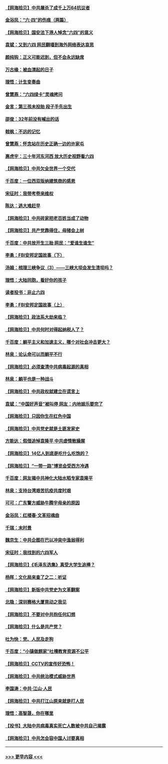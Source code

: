 #### [【网海拾贝】中共屠杀了成千上万64抗议者](../pages/nsc993/n13002713.md?t=06081301) 
#### [金浴凤：“六·四”的伤痕（两篇）](../pages/nsc993/n13001719.md?t=06081301) 
#### [【网海拾贝】国安法下港人悼念“六四”的意义](../pages/nsc993/n13001039.md?t=06081301) 
#### [袁斌：又到六四 网民翻墙到海外网络表达哀思](../pages/nsc993/n13000995.md?t=06081301) 
#### [颜纯钩：正义可能迟到，但不会永远缺席](../pages/nsc993/n13000920.md?t=06081301) 
#### [万古缘：被血漂起的日子](../pages/nsc993/n13000914.md?t=06081301) 
#### [理悟：计生变奏曲](../pages/nsc993/n13000414.md?t=06081301) 
#### [曾慧燕：“六四绿卡”灵魂拷问](../pages/nsc993/n13000277.md?t=06081301) 
#### [金言：第三孩未投胎 段子手先出生](../pages/nsc993/n13000215.md?t=06081301) 
#### [邵俊：32年前没有喊出的话](../pages/nsc993/n13000181.md?t=06081301) 
#### [戟枫：不远的记忆](../pages/nsc993/n13000121.md?t=06081301) 
#### [曾慧燕：怀念站在历史正确一边的许家屯](../pages/nsc993/n13000073.md?t=06081301) 
#### [惠虎宇：三十年河东河西 放大历史视野看六四](../pages/nsc993/n13000018.md?t=06081301) 
#### [【网海拾贝】中共欠全世界一个交代](../pages/nsc993/n12998706.md?t=06081301) 
#### [千百度：一位西双版纳建筑商的感恩](../pages/nsc993/n12998487.md?t=06081301) 
#### [宋征时：我带考卷来维权](../pages/nsc993/n12994088.md?t=06081301) 
#### [陈达：逃大难赶早](../pages/nsc993/n12993569.md?t=06081301) 
#### [【网海拾贝】中共砖家把老百姓当成了动物](../pages/nsc993/n12993483.md?t=06081301) 
#### [【网海拾贝】共产党靠得住，母猪会上树](../pages/nsc993/n12990730.md?t=06081301) 
#### [千百度：中共放开生三胎 网民：“爱谁生谁生”](../pages/nsc993/n12990644.md?t=06081301) 
#### [李勇：FBI安邦定国故事（下）](../pages/nsc993/n12987854.md?t=06081301) 
#### [汤姆：梳理三峡争议（3）——三峡大坝会发生溃坝吗？](../pages/nsc993/n12989806.md?t=06081301) 
#### [理悟：大陆同胞，看好你的孩子](../pages/nsc993/n12989778.md?t=06081301) 
#### [读者投书：非止六四](../pages/nsc993/n12989673.md?t=06081301) 
#### [李勇：FBI安邦定国故事（上）](../pages/nsc993/n12987749.md?t=06081301) 
#### [【网海拾贝】政法系大劫来临？](../pages/nsc993/n12987596.md?t=06081301) 
#### [【网海拾贝】中共何时对得起纳税人了？](../pages/nsc993/n12985578.md?t=06081301) 
#### [千百度：躺平主义和加速主义，哪个对社会冲击更大？](../pages/nsc993/n12985512.md?t=06081301) 
#### [林泉：论认命可以而躺平不行](../pages/nsc993/n12985505.md?t=06081301) 
#### [【网海拾贝】必须查清中共病毒起源的真相](../pages/nsc993/n12984276.md?t=06081301) 
#### [林泉：躺平也是一种战斗](../pages/nsc993/n12984194.md?t=06081301) 
#### [【网海拾贝】中共政权就建立在谎言上](../pages/nsc993/n12981880.md?t=06081301) 
#### [袁斌：“中国好声音”被叫停 网友：内地娱乐要完了](../pages/nsc993/n12981826.md?t=06081301) 
#### [【网海拾贝】只因你生在红色中国](../pages/nsc993/n12979096.md?t=06081301) 
#### [【网海拾贝】中共党史就是土匪发家史](../pages/nsc993/n12976478.md?t=06081301) 
#### [方能达：假借追悼袁隆平 中共虚情散臊腥](../pages/nsc993/n12976396.md?t=06081301) 
#### [【网海拾贝】14亿人到底是吃什么吃饱的？](../pages/nsc993/n12974125.md?t=06081301) 
#### [【网海拾贝】“一带一路”博览会受西方冷遇](../pages/nsc993/n12971787.md?t=06081301) 
#### [千百度：网友揭中共神化大陆水稻专家袁隆平](../pages/nsc993/n12971733.md?t=06081301) 
#### [林泉：支持台湾艰苦抗疫共度时艰](../pages/nsc993/n12971350.md?t=06081301) 
#### [可可：广东警方威胁牛腾宇母亲的原因](../pages/nsc993/n12971100.md?t=06081301) 
#### [金浴凤：红楼春·文革招魂曲](../pages/nsc993/n12970354.md?t=06081301) 
#### [千瑞：末时景](../pages/nsc993/n12970337.md?t=06081301) 
#### [魏京生：中共企图在巴以冲突中渔翁得利](../pages/nsc993/n12970286.md?t=06081301) 
#### [宋征时：我找到的六四军人](../pages/nsc993/n12970213.md?t=06081301) 
#### [【网海拾贝】《毛泽东选集》真受大学生追捧？](../pages/nsc993/n12968779.md?t=06081301) 
#### [杨晖：文化局来查了之二：听证](../pages/nsc993/n12966528.md?t=06081301) 
#### [【网海拾贝】新版中共党史为文革翻案](../pages/nsc993/n12967526.md?t=06081301) 
#### [北隐：深圳赛格大厦晃动之我见](../pages/nsc993/n12967393.md?t=06081301) 
#### [【网海拾贝】不要对中共抱任何幻想](../pages/nsc993/n12965222.md?t=06081301) 
#### [【网海拾贝】什么是共产党？](../pages/nsc993/n12962781.md?t=06081301) 
#### [吐为快：党、人民及走狗](../pages/nsc993/n12962747.md?t=06081301) 
#### [千百度：“小镇做题家”吐槽教育资源不公平](../pages/nsc993/n12962705.md?t=06081301) 
#### [【网海拾贝】CCTV的宣传好恐怖！](../pages/nsc993/n12959984.md?t=06081301) 
#### [【网海拾贝】中共统治模式威胁世界](../pages/nsc993/n12957622.md?t=06081301) 
#### [李国涛：中共‧江山‧人民](../pages/nsc993/n12957502.md?t=06081301) 
#### [【网海拾贝】中共打江山原来就是打人民](../pages/nsc993/n12954345.md?t=06081301) 
#### [理悟：高智晟，你在哪里](../pages/nsc993/n12953115.md?t=06081301) 
#### [【投书】大陆中共病毒真实死亡人数被中共自己揭露](../pages/nsc993/n12953050.md?t=06081301) 
#### [【网海拾贝】中共怎会容中国人讨要真相](../pages/nsc993/n12952161.md?t=06081301) 

----
#### [ >>> 更早内容 <<< ](../indexes/nsc993-earlier.md)
